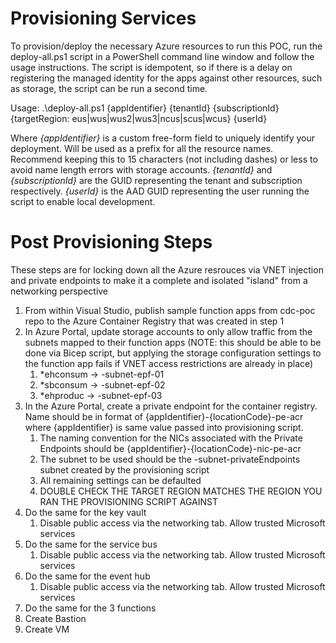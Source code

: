# Provisioning Services

To provision/deploy the necessary Azure resources to run this POC, run the deploy-all.ps1 script in a PowerShell command line window and follow the usage instructions.  The script is idempotent, so if there is a delay on registering the managed identity for the apps against other resources, such as storage, the script can be run a second time.

Usage: .\deploy-all.ps1 {appIdentifier} {tenantId} {subscriptionId} {targetRegion: eus|wus|wus2|wus3|ncus|scus|wcus} {userId}

Where _{appIdentifier}_ is a custom free-form field to uniquely identify your deployment.  Will be used as a prefix for all the resource names.  Recommend keeping this to 15 characters (not including dashes) or less to avoid name length errors with storage accounts.  _{tenantId}_ and _{subscriptionId}_ are the GUID representing the tenant and subscription respectively.  _{userId}_ is the AAD GUID representing the user running the script to enable local development.

# Post Provisioning Steps

These steps are for locking down all the Azure resrouces via VNET injection and private endpoints to make it a complete and isolated "island" from a networking perspective

1. From within Visual Studio, publish sample function apps from cdc-poc repo to the Azure Container Registry that was created in step 1
1. In Azure Portal, update storage accounts to only allow traffic from the subnets mapped to their function apps (NOTE: this should be able to be done via Bicep script, but applying the storage configuration settings to the function app fails if VNET access restrictions are already in place)
    1. *ehconsum -> -subnet-epf-01
    1. *sbconsum -> -subnet-epf-02
    1. *ehproduc -> -subnet-epf-03
1. In the Azure Portal, create a private endpoint for the container registry.  Name should be in format of {appIdentifier}-{locationCode}-pe-acr where {appIdentifier} is same value passed into provisioning script.
    1. The naming convention for the NICs associated with the Private Endpoints should be {appIdentifier}-{locationCode}-nic-pe-acr
	1. The subnet to be used should be the -subnet-privateEndpoints subnet created by the provisioning script
	1. All remaining settings can be defaulted
	1. DOUBLE CHECK THE TARGET REGION MATCHES THE REGION YOU RAN THE PROVISIONING SCRIPT AGAINST
1. Do the same for the key vault
	1. Disable public access via the networking tab.  Allow trusted Microsoft services
1. Do the same for the service bus
	1. Disable public access via the networking tab.  Allow trusted Microsoft services
1. Do the same for the event hub
	1. Disable public access via the networking tab.  Allow trusted Microsoft services
1. Do the same for the 3 functions
1. Create Bastion
1. Create VM
